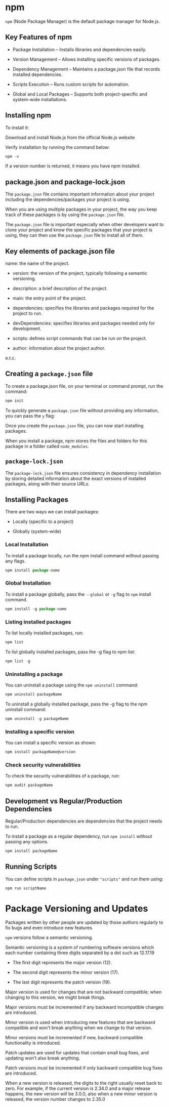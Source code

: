 # npm
`npm` (Node Package Manager) is the default package manager for Node.js.
## Key Features of npm
- Package Installation – Installs libraries and dependencies easily.

- Version Management – Allows installing specific versions of packages.

- Dependency Management – Maintains a package.json file that records installed dependencies.

- Scripts Execution – Runs custom scripts for automation.

- Global and Local Packages – Supports both project-specific and system-wide installations.

## Installing npm
To install it:

Download and install Node.js from the official Node.js website

Verify installation by running the command below:

```js
npm -v
```
If a version number is returned, it means you have npm installed.

## package.json and package-lock.json

The `package.json` file contains important information about your project including the dependencies/packages your project is using.

When you are using multiple packages in your project, the way you keep track of these packages is by using the `package.json` file.

The `package.json` file is important especially when other developers want to clone your project and know the specific packages that your project is using, they can then use the `package.json` file to install all of them.

## Key elements of package.json file

name: the name of the project.

- version: the version of the project, typically following a semantic versioning.

- description: a brief description of the project.

- main: the entry point of the project.

- dependencies: specifies the libraries and packages required for the project to run.

- devDependencies: specifies libraries and packages needed only for development.

- scripts: defines script commands that can be run on the project.

- author: information about the project author.

e.t.c.
## Creating a `package.json` file

To create a package.json file, on your terminal or command prompt, run the command:
```js
npm init
```
To quickly generate a `package.json` file without providing any information, you can pass the `y` flag:

Once you create the `package.json` file, you can now start installing packages.

When you install a package, npm stores the files and folders for this package in a folder called `node_modules`.

## `package-lock.json`

The `package-lock.json` file ensures consistency in dependency installation by storing detailed information about the exact versions of installed packages, along with their source URLs.

## Installing Packages
There are two ways we can install packages:

- Locally (specific to a project)

- Globally (system-wide)

### Local Installation
To install a package locally, run the npm install command without passing any flags.

```js
npm install package-name
```
### Global Installation
To install a package globally, pass the `--global` or `-g` flag to `npm` install command.

```js
npm install -g package-name
```
### Listing installed packages
To list locally installed packages, run:
```js
npm list
```
To list globally installed packages, pass the -g flag to npm list:
```js
npm list -g
```

### Uninstalling a package
You can uninstall a package using the `npm uninstall` command:
```js
npm uninstall packageName
```
To uninstall a globally installed package, pass the -g flag to the npm uninstall command:
```js
npm uninstall -g packageName
```
### Installing a specific version
You can install a specific version as shown:
```js
npm install packageName@version
```
### Check security vulnerabilities
To check the security vulnerabilities of a package, run:
```js
npm audit packageName
```
## Development vs Regular/Production Dependencies

Regular/Production dependencies are dependencies that the project needs to run.

To install a package as a regular dependency, run `npm install` without passing any options.
```js
npm install packageName
```
## Running Scripts
You can define scripts in `package.json` under `"scripts"` and run them using:
```js
npm run scriptName
```
# Package Versioning and Updates

Packages written by other people are updated by those authors regularly to fix bugs and even introduce new features.

`npm` versions follow a semantic versioning.

Semantic versioning is a system of numbering software versions which each number containing three digits separated by a dot such as 12.17.19

- The first digit represents the major version (12).

- The second digit represents the minor version (17).

- The last digit represents the patch version (19).

Major version is used for changes that are not backward compatible; when changing to this version, we might break things.

Major versions must be incremented if any backward incompatible changes are introduced.

Minor version is used when introducing new features that are backward compatible and won't break anything when we change to that version.

Minor versions must be incremented if new, backward compatible functionality is introduced.

Patch updates are used for updates that contain small bug fixes, and updating won't also break anything.

Patch versions must be incremented if only backward compatible bug fixes are introduced.

When a new version is released, the digits to the right usually reset back to zero. For example, if the current version is 2.34.0 and a major release happens, the new version will be 3.0.0, also when a new minor version is released, the version number changes to 2.35.0
























